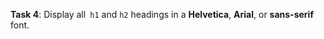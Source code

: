 **Task 4**: Display all` h1` and `h2` headings in a **Helvetica**, **Arial**, or **sans-serif** font.
